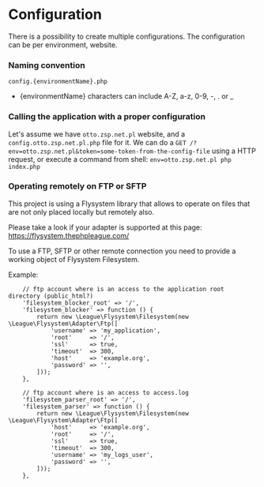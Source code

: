 Configuration
=============

There is a possibility to create multiple configurations.
The configuration can be per environment, website.

### Naming convention

`config.{environmentName}.php`

- {environmentName} characters can include A-Z, a-z, 0-9, -, . or _

### Calling the application with a proper configuration

Let's assume we have `otto.zsp.net.pl` website, and a `config.otto.zsp.net.pl.php` file for it.
We can do a `GET /?env=otto.zsp.net.pl&token=some-token-from-the-config-file` using a HTTP request,
or execute a command from shell: `env=otto.zsp.net.pl php index.php`

### Operating remotely on FTP or SFTP

This project is using a Flysystem library that allows to operate
on files that are not only placed locally but remotely also.

Please take a look if your adapter is supported at this page:
https://flysystem.thephpleague.com/

To use a FTP, SFTP or other remote connection you need to provide
a working object of Flysystem Filesystem.

Example:
```
    // ftp account where is an access to the application root directory (public_html?)
    'filesystem_blocker_root' => '/',
    'filesystem_blocker' => function () {
        return new \League\Flysystem\Filesystem(new \League\Flysystem\Adapter\Ftp([
            'username' => 'my_application',
            'root'     => '/',
            'ssl'      => true,
            'timeout'  => 300,
            'host'     => 'example.org',
            'password' => '',
        ]));
    },

    // ftp account where is an access to access.log
    'filesystem_parser_root' => '/',
    'filesystem_parser' => function () {
        return new \League\Flysystem\Filesystem(new \League\Flysystem\Adapter\Ftp([
            'host'     => 'example.org',
            'root'     => '/',
            'ssl'      => true,
            'timeout'  => 300,
            'username' => 'my_logs_user',
            'password' => '',
        ]));
    },
```
